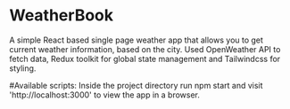 # WeatherBook
A simple React based single page weather app that allows you to get current weather information, based on the city. 
Used OpenWeather API to fetch data, Redux toolkit for global state management and Tailwindcss for styling. 

#Available scripts: 
Inside the project directory run npm start and visit 'http://localhost:3000' to view the app in a browser.

